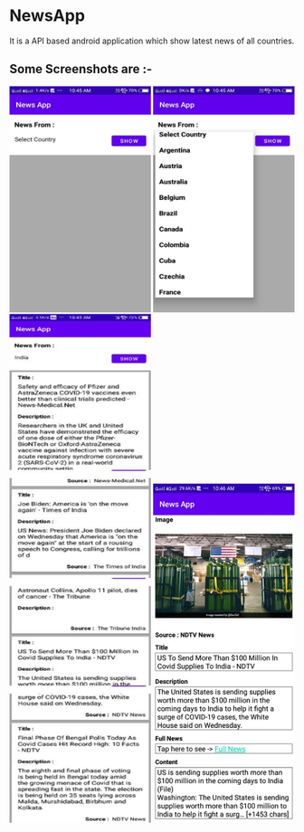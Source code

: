 # NewsApp
It is a API based android application which show latest news of all countries.

## Some Screenshots are :-

<img src="images/one.jpg" height="400" width="250">



<img src="images/two.jpg" height="400" width="250">



<img src="images/three.jpg" height="900" width="250">



<img src="images/four.jpg" height="600" width="250">


